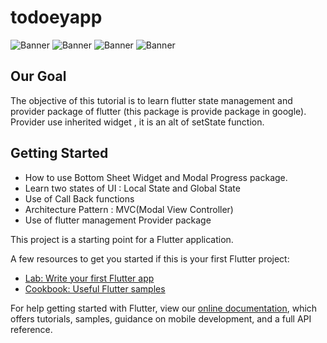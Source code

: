 # todoeyapp 

![Banner](https://github.com/ankitasuman009/images/blob/master/todoey_image1.png)
![Banner](https://github.com/ankitasuman009/images/blob/master/todoey_image2.png)
![Banner](https://github.com/ankitasuman009/images/blob/master/todoey_image3.png)
![Banner](https://github.com/ankitasuman009/images/blob/master/todoey_image4.png)

## Our Goal

The objective of this tutorial is to learn flutter state management and provider package of flutter (this package is provide package in google). Provider use inherited widget , it is an alt of setState function.

## Getting Started

- How to use Bottom Sheet Widget and Modal Progress package.
- Learn two states of UI : Local State and Global State
- Use of Call Back functions
- Architecture Pattern : MVC(Modal View Controller)
- Use of flutter management Provider package



This project is a starting point for a Flutter application.

A few resources to get you started if this is your first Flutter project:

- [Lab: Write your first Flutter app](https://flutter.dev/docs/get-started/codelab)
- [Cookbook: Useful Flutter samples](https://flutter.dev/docs/cookbook)

For help getting started with Flutter, view our
[online documentation](https://flutter.dev/docs), which offers tutorials,
samples, guidance on mobile development, and a full API reference.
